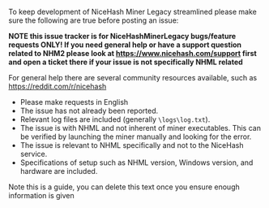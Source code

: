 To keep development of NiceHash Miner Legacy streamlined please make sure the following are true before posting an issue:

**NOTE this issue tracker is for NiceHashMinerLegacy bugs/feature requests ONLY! If you need general help or have a support question related to NHM2 please look at https://www.nicehash.com/support first and open a ticket there if your issue is not specifically NHML related**

For general help there are several community resources available, such as https://reddit.com/r/nicehash

- Please make requests in English
- The issue has not already been reported.
- Relevant log files are included (generally `\logs\log.txt`).
- The issue is with NHML and not inherent of miner executables. This can be verified by launching the miner manually and looking for the error.
- The issue is relevant to NHML specifically and not to the NiceHash service.
- Specifications of setup such as NHML version, Windows version, and hardware are included.

Note this is a guide, you can delete this text once you ensure enough information is given
